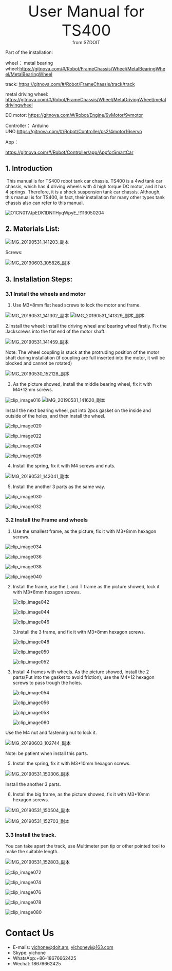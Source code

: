 <center> <font size=10> User Manual for TS400 </font></center>

<center> from SZDOIT </center>

Part of the installation:

wheel：
metal bearing wheel:https://gitnova.com/#/Robot/FrameChassis/Wheel/MetalBearingWheel/MetalBearingWheel

track: https://gitnova.com/#/Robot/FrameChassis/track/track

metal driving wheel: https://gitnova.com/#/Robot/FrameChassis/Wheel/MetaDrivingWheel/metaldrivingwheel

DC motor: https://gitnova.com/#/Robot/Engine/9vMotor/9vmotor



Controller：
Arduino UNO:https://gitnova.com/#/Robot/Controller/ps2/4motor16servo

App：

https://gitnova.com/#/Robot/Controller/app/AppforSmartCar

## 1. Introduction

​    This manual is for TS400 robot tank car chassis. TS400 is a 4wd tank car chassis, which has 4 driving wheels with 4 high torque DC motor, and it has 4 springs. Therefore, it is a shock suspension tank car chassis. Although, this manual is for TS400,  in fact, their installation for many other types tank chassis also can refer to this manual.

![O1CN01VJpEDK1DNTHyqWpyE_!!116050204](clip_image002.jpg)

## 2. Materials List:

   ![IMG_20190531_141203_副本](clip_image004.jpg)

Screws:

![IMG_20190603_105826_副本](clip_image006.jpg)

## 3. Installation Steps:

### 3.1 Install the wheels and motor

1. Use M3*8mm flat head screws to lock the motor and frame.

![IMG_20190531_141302_副本](clip_image008.jpg)
![IMG_20190531_141329_副本_副本](file:///C:/Users/ADMINI~1/AppData/Local/Temp/msohtmlclip1/01/clip_image010.jpg)

2.Install the wheel: install the driving wheel and bearing wheel firstly. Fix the Jackscrews into the flat end of the motor shaft.

![IMG_20190531_141459_副本](clip_image012.jpg)

Note: The wheel coupling is stuck at the protruding position of the motor shaft during installation (if coupling are full inserted into the motor, it will be blocked and cannot be rotated)

![IMG_20190530_152128_副本](clip_image014.jpg)

3. As the picture showed, install the middle bearing wheel, fix it with M4*12mm screws.

![clip_image016](clip_image016.jpg)
![IMG_20190531_141620_副本](clip_image018.jpg)

Install the next bearing wheel, put into 2pcs gasket on the inside and outside of the holes, and then install the wheel.



![clip_image020](clip_image020.jpg)

![clip_image022](clip_image022.jpg)

![clip_image024](clip_image024.jpg)

![clip_image026](clip_image026.jpg)

4. Install the spring, fix it with M4 screws and nuts.

![IMG_20190531_142041_副本](clip_image028.jpg)

5. Install the another 3 parts as the same way.

![clip_image030](clip_image030.jpg)

![clip_image032](clip_image032.jpg)

### 3.2 Install the Frame and wheels

1. Use the smallest frame, as the picture, fix it with M3*8mm hexagon screws.

![clip_image034](clip_image034.jpg)

![clip_image036](clip_image036.jpg)

![clip_image038](clip_image038.jpg)

![clip_image040](clip_image040.jpg)

2. Install the frame, use the L and T frame as the picture showed, lock it with M3*8mm hexagon screws.

   ![clip_image042](clip_image042.jpg)

   ![clip_image044](clip_image044.jpg)

   ![clip_image046](clip_image046.jpg)

   3.Install the 3 frame, and fix it with M3*8mm hexagon screws.

   ![clip_image048](clip_image048.jpg)

   ![clip_image050](clip_image050.jpg)

   ![clip_image052](clip_image052.jpg)

   

4. Install 4 frames with wheels. As the picture showed, install the 2 parts(Put into the gasket to avoid friction), use the M4*12 hexagon screws to pass trough the holes.

   ![clip_image054](clip_image054.jpg)

   ![clip_image056](clip_image056.jpg)

   ![clip_image058](clip_image058.jpg)

   ![clip_image060](clip_image060.jpg)



Use the M4 nut and fastening nut to lock it.

![IMG_20190603_102744_副本](clip_image062.jpg)

Note: be patient when install this parts.

5. Install the spring, fix it with M3*10mm hexagon screws.

![IMG_20190531_150306_副本](clip_image064.jpg)

Install the another 3 parts.

6. Install the big frame, as the picture showed, fix it with M3*10mm hexagon screws.

![IMG_20190531_150504_副本](clip_image066.jpg)

![IMG_20190531_152703_副本](clip_image068.jpg)

### 3.3 Install the track.

You can take apart the track, use Multimeter pen tip or other pointed tool to make the suitable length.

![IMG_20190531_152803_副本](clip_image070.jpg)

![clip_image072](clip_image072.jpg)

![clip_image074](clip_image074.jpg)

![clip_image076](clip_image076.jpg)

![clip_image078](clip_image078.jpg)

![clip_image080](clip_image080.jpg)

# Contact Us

- E-mails: [yichone@doit.am](mailto:yichone@doit.am), [yichoneyi@163.com](mailto:yichoneyi@163.com)
- Skype: yichone
- WhatsApp:+86-18676662425
- Wechat: 18676662425